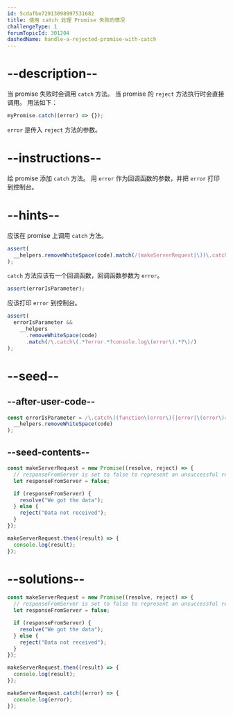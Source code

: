 ```yaml
---
id: 5cdafbe72913098997531682
title: 使用 catch 处理 Promise 失败的情况
challengeType: 1
forumTopicId: 301204
dashedName: handle-a-rejected-promise-with-catch
---
```


# --description--

当 promise 失败时会调用 `catch` 方法。 当 promise 的 `reject` 方法执行时会直接调用。 用法如下：

```js
myPromise.catch((error) => {});
```

`error` 是传入 `reject` 方法的参数。

# --instructions--

给 promise 添加 `catch` 方法。 用 `error` 作为回调函数的参数，并把 `error` 打印到控制台。

# --hints--

应该在 promise 上调用 `catch` 方法。

```js
assert(
  __helpers.removeWhiteSpace(code).match(/(makeServerRequest|\))\.catch\(/g)
);
```

`catch` 方法应该有一个回调函数，回调函数参数为 `error`。

```js
assert(errorIsParameter);
```

应该打印 `error` 到控制台。

```js
assert(
  errorIsParameter &&
    __helpers
      .removeWhiteSpace(code)
      .match(/\.catch\(.*?error.*?console.log\(error\).*?\)/)
);
```

# --seed--

## --after-user-code--

```js
const errorIsParameter = /\.catch\((function\(error\){|error|\(error\)=>)/.test(
  __helpers.removeWhiteSpace(code)
);
```

## --seed-contents--

```js
const makeServerRequest = new Promise((resolve, reject) => {
  // responseFromServer is set to false to represent an unsuccessful response from a server
  let responseFromServer = false;

  if (responseFromServer) {
    resolve("We got the data");
  } else {
    reject("Data not received");
  }
});

makeServerRequest.then((result) => {
  console.log(result);
});
```

# --solutions--

```js
const makeServerRequest = new Promise((resolve, reject) => {
  // responseFromServer is set to false to represent an unsuccessful response from a server
  let responseFromServer = false;

  if (responseFromServer) {
    resolve("We got the data");
  } else {
    reject("Data not received");
  }
});

makeServerRequest.then((result) => {
  console.log(result);
});

makeServerRequest.catch((error) => {
  console.log(error);
});
```
